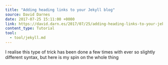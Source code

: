 ```yaml
---
title: "Adding heading links to your Jekyll blog"
source: David Darnes
date: 2017-07-25 15:11:00 +0000
link: https://david.darn.es/2017/07/25/adding-heading-links-to-your-jekyll-blog/
content_type: Tutorial
tool:
  - tool/jekyll.md
---
```

I realise this type of trick has been done a few times with ever so slightly different syntax, but here is my spin on the whole thing